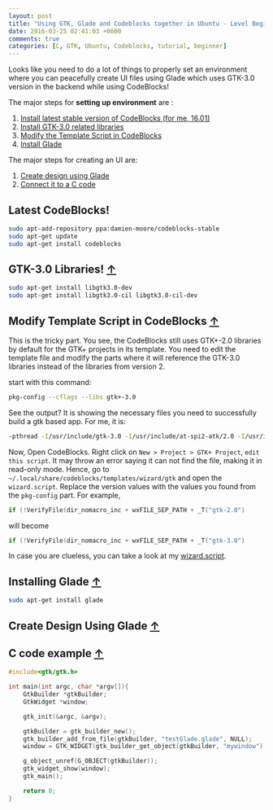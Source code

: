 ```yaml
---
layout: post
title: "Using GTK, Glade and Codeblocks together in Ubuntu - Level Beginner"
date: 2016-03-25 02:41:03 +0600
comments: true
categories: [C, GTK, Ubuntu, Codeblocks, tutorial, beginner]
---
```

Looks like you need to do a lot of things to properly set an environment where you can peacefully create UI files using Glade which uses GTK-3.0 version in the backend while using CodeBlocks!

The major steps for **setting up environment** are :<a name="tocForGtk"></a>

1. [Install latest stable version of CodeBlocks (for me, 16.01)](#latestCodeBlocks)
2. [Install GTK-3.0 related libraries](#latestGtkLibraries)
3. [Modify the Template Script in CodeBlocks](#modifyScripts)
4. [Install Glade](#installingGlade)

The major steps for creating an UI are:

1. [Create design using Glade](#designUsingGlade)
2. [Connect it to a C code](#cCodeExample)

<!-- more -->
## Latest CodeBlocks! <a name="latestCodeBlocks"></a>

``` bash Installing CodeBlocks from PPA
sudo apt-add-repository ppa:damien-moore/codeblocks-stable
sudo apt-get update
sudo apt-get install codeblocks
```

## GTK-3.0 Libraries! <a name="latestGtkLibraries"></a>[&#8593;](#tocForGtk)

``` bash Installing GTK-3.0 libraries
sudo apt-get install libgtk3.0-dev
sudo apt-get install libgtk3.0-cil libgtk3.0-cil-dev

```


## Modify Template Script in CodeBlocks <a name="modifyScripts"></a>[&#8593;](#tocForGtk)

This is the tricky part. You see, the CodeBlocks still uses GTK+-2.0 libraries by default for the GTK+ projects in its template. You need to edit the template file and modify the parts where it will reference the GTK-3.0 libraries instead of the libraries from version 2.

start with this command:
``` bash Use pkg-config to check versions
pkg-config --cflags --libs gtk+-3.0
```
See the output? It is showing the necessary files you need to successfully build a gtk based app.
For me, it is:

``` bash
-pthread -I/usr/include/gtk-3.0 -I/usr/include/at-spi2-atk/2.0 -I/usr/include/at-spi-2.0 -I/usr/include/dbus-1.0 -I/usr/lib/x86_64-linux-gnu/dbus-1.0/include -I/usr/include/gtk-3.0 -I/usr/include/gio-unix-2.0/ -I/usr/include/mirclient -I/usr/include/mircommon -I/usr/include/cairo -I/usr/include/pango-1.0 -I/usr/include/harfbuzz -I/usr/include/pango-1.0 -I/usr/include/atk-1.0 -I/usr/include/cairo -I/usr/include/pixman-1 -I/usr/include/freetype2 -I/usr/include/libpng12 -I/usr/include/gdk-pixbuf-2.0 -I/usr/include/libpng12 -I/usr/include/glib-2.0 -I/usr/lib/x86_64-linux-gnu/glib-2.0/include -lgtk-3 -lgdk-3 -lpangocairo-1.0 -lpango-1.0 -latk-1.0 -lcairo-gobject -lcairo -lgdk_pixbuf-2.0 -lgio-2.0 -lgobject-2.0 -lglib-2.0

```

Now, Open CodeBlocks. Right click on `New > Project > GTK+ Project`, `edit this script`. It may throw an error saying it can not find the file, making it in read-only mode. Hence, go to `~/.local/share/codeblocks/templates/wizard/gtk` and open the `wizard.script`.
Replace the version values with the values you found from the `pkg-config` part. For example,  
``` c modifying versions from wizard.script file - before change
if (!VerifyFile(dir_nomacro_inc + wxFILE_SEP_PATH + _T("gtk-2.0")
```
will become

``` c modifying versions from wizard.script file - after change
if (!VerifyFile(dir_nomacro_inc + wxFILE_SEP_PATH + _T("gtk-3.0")
```

In case you are clueless, you can take a look at my [wizard.script](https://gist.github.com/lordamit/fc2b608f15047d9f672e).

## Installing Glade <a name="installingGlade"></a> [&#8593;](#tocForGtk)

``` bash
sudo apt-get install glade
```

## Create Design Using Glade <a name="designUsingGlade"></a>[&#8593;](#tocForGtk)

## C code example <a name="cCodeExample"></a>[&#8593;](#tocForGtk)

``` c C Code that includes a testGlade.glade file for designing UI
#include<gtk/gtk.h>

int main(int argc, char *argv[]){
    GtkBuilder *gtkBuilder;
    GtkWidget *window;

    gtk_init(&argc, &argv);

    gtkBuilder = gtk_builder_new();
    gtk_builder_add_from_file(gtkBuilder, "testGlade.glade", NULL);
    window = GTK_WIDGET(gtk_builder_get_object(gtkBuilder, "mywindow"));

    g_object_unref(G_OBJECT(gtkBuilder));
    gtk_widget_show(window);
    gtk_main();

    return 0;
}

```
